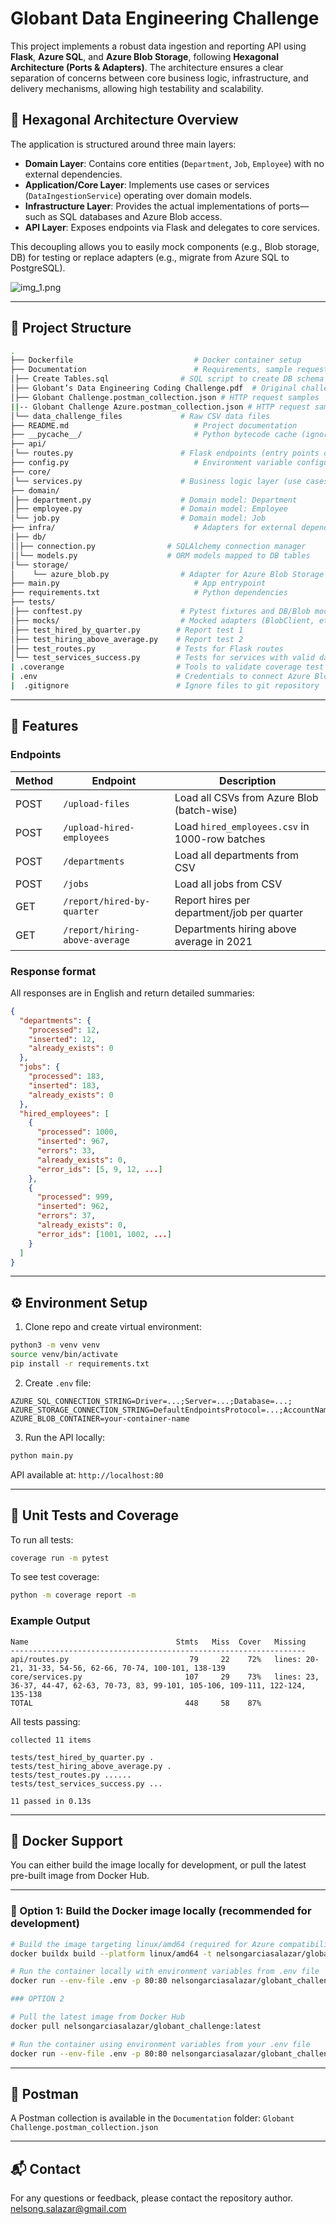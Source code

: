 # Globant Data Engineering Challenge

This project implements a robust data ingestion and reporting API using **Flask**, **Azure SQL**, and **Azure Blob Storage**, following **Hexagonal Architecture (Ports & Adapters)**. The architecture ensures a clear separation of concerns between core business logic, infrastructure, and delivery mechanisms, allowing high testability and scalability.

## 🧱 Hexagonal Architecture Overview

The application is structured around three main layers:

- **Domain Layer**: Contains core entities (`Department`, `Job`, `Employee`) with no external dependencies.
- **Application/Core Layer**: Implements use cases or services (`DataIngestionService`) operating over domain models.
- **Infrastructure Layer**: Provides the actual implementations of ports—such as SQL databases and Azure Blob access.
- **API Layer**: Exposes endpoints via Flask and delegates to core services.

This decoupling allows you to easily mock components (e.g., Blob storage, DB) for testing or replace adapters (e.g., migrate from Azure SQL to PostgreSQL).

![img_1.png](img_1.png)

---

## 📁 Project Structure

```bash
.
├── Dockerfile                           # Docker container setup
├── Documentation                        # Requirements, sample requests, and raw data
│├── Create Tables.sql                # SQL script to create DB schema
│├── Globant’s Data Engineering Coding Challenge.pdf  # Original challenge
│├── Globant Challenge.postman_collection.json # HTTP request samples
||-- Globant Challenge Azure.postman_collection.json # HTTP request samples
│└── data_challenge_files             # Raw CSV data files
├── README.md                            # Project documentation
├── __pycache__/                         # Python bytecode cache (ignored)
├── api/
│└── routes.py                        # Flask endpoints (entry points of the app)
├── config.py                            # Environment variable configuration
├── core/
│└── services.py                      # Business logic layer (use cases)
├── domain/
│├── department.py                    # Domain model: Department
│├── employee.py                      # Domain model: Employee
│└── job.py                           # Domain model: Job
├── infra/                               # Adapters for external dependencies
│├── db/
││├── connection.py                # SQLAlchemy connection manager
││└── models.py                    # ORM models mapped to DB tables
│└── storage/
│    └── azure_blob.py                # Adapter for Azure Blob Storage
├── main.py                              # App entrypoint
├── requirements.txt                     # Python dependencies
├── tests/
│├── conftest.py                      # Pytest fixtures and DB/Blob mocks
│├── mocks/                           # Mocked adapters (BlobClient, etc.)
│├── test_hired_by_quarter.py        # Report test 1
│├── test_hiring_above_average.py    # Report test 2
│├── test_routes.py                  # Tests for Flask routes
│└── test_services_success.py        # Tests for services with valid data
| .coverange                         # Tools to validate coverage test
| .env                               # Credentials to connect Azure Blob Storage Container and SQL Server
|  .gitignore                        # Ignore files to git repository 
```

---

## 🚀 Features

### Endpoints

| Method | Endpoint                    | Description                                |
|--------|-----------------------------|--------------------------------------------|
| POST   | `/upload-files`             | Load all CSVs from Azure Blob (batch-wise) |
| POST   | `/upload-hired-employees`  | Load `hired_employees.csv` in 1000-row batches |
| POST   | `/departments`             | Load all departments from CSV              |
| POST   | `/jobs`                    | Load all jobs from CSV                     |
| GET    | `/report/hired-by-quarter` | Report hires per department/job per quarter |
| GET    | `/report/hiring-above-average` | Departments hiring above average in 2021 |


### Response format
All responses are in English and return detailed summaries:

```json
{
  "departments": {
    "processed": 12,
    "inserted": 12,
    "already_exists": 0
  },
  "jobs": {
    "processed": 183,
    "inserted": 183,
    "already_exists": 0
  },
  "hired_employees": [
    {
      "processed": 1000,
      "inserted": 967,
      "errors": 33,
      "already_exists": 0,
      "error_ids": [5, 9, 12, ...]
    },
    {
      "processed": 999,
      "inserted": 962,
      "errors": 37,
      "already_exists": 0,
      "error_ids": [1001, 1002, ...]
    }
  ]
}
```

---

## ⚙️ Environment Setup

1. Clone repo and create virtual environment:

```bash
python3 -m venv venv
source venv/bin/activate
pip install -r requirements.txt
```

2. Create `.env` file:

```
AZURE_SQL_CONNECTION_STRING=Driver=...;Server=...;Database=...;
AZURE_STORAGE_CONNECTION_STRING=DefaultEndpointsProtocol=...;AccountName=...;
AZURE_BLOB_CONTAINER=your-container-name
```

3. Run the API locally:

```bash
python main.py
```

API available at: `http://localhost:80`

---

## 🧪 Unit Tests and Coverage

To run all tests:

```bash
coverage run -m pytest
```

To see test coverage:

```bash
python -m coverage report -m
```

### Example Output
```
Name                                 Stmts   Miss  Cover   Missing
------------------------------------------------------------------
api/routes.py                           79     22    72%   lines: 20-21, 31-33, 54-56, 62-66, 70-74, 100-101, 138-139
core/services.py                       107     29    73%   lines: 23, 36-37, 44-47, 62-63, 70-73, 83, 99-101, 105-106, 109-111, 122-124, 135-138
TOTAL                                  448     58    87%
```

All tests passing:
```
collected 11 items

tests/test_hired_by_quarter.py .
tests/test_hiring_above_average.py .
tests/test_routes.py ......
tests/test_services_success.py ...

11 passed in 0.13s
```

---

## 🐳 Docker Support

You can either build the image locally for development, or pull the latest pre-built image from Docker Hub.

---

### 🔨 Option 1: Build the Docker image locally (recommended for development)

```bash
# Build the image targeting linux/amd64 (required for Azure compatibility)
docker buildx build --platform linux/amd64 -t nelsongarciasalazar/globant_challenge:latest --load .

# Run the container locally with environment variables from .env file
docker run --env-file .env -p 80:80 nelsongarciasalazar/globant_challenge:latest

### OPTION 2

# Pull the latest image from Docker Hub
docker pull nelsongarciasalazar/globant_challenge:latest

# Run the container using environment variables from your .env file
docker run --env-file .env -p 80:80 nelsongarciasalazar/globant_challenge:latest
```

---

## 🧰 Postman

A Postman collection is available in the `Documentation` folder: `Globant Challenge.postman_collection.json`

---

## 📬 Contact
For any questions or feedback, please contact the repository author. nelsong.salazar@gmail.com
